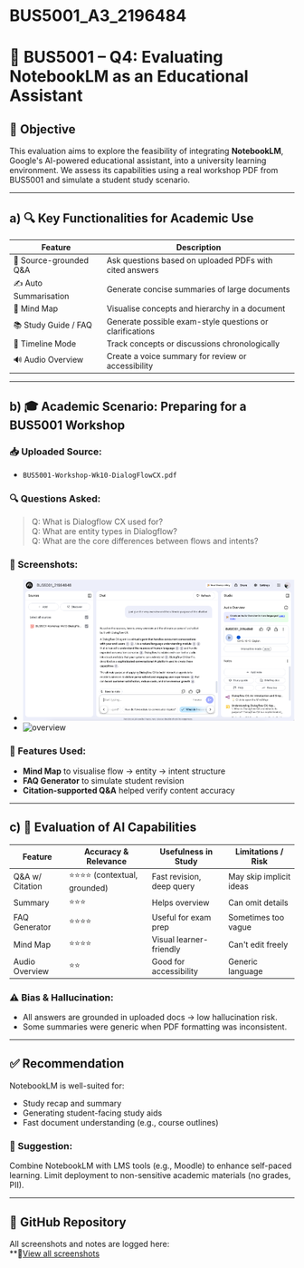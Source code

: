 # BUS5001_A3_2196484
# 📘 BUS5001 – Q4: Evaluating NotebookLM as an Educational Assistant

## 🎯 Objective
This evaluation aims to explore the feasibility of integrating **NotebookLM**, Google's AI-powered educational assistant, into a university learning environment. We assess its capabilities using a real workshop PDF from BUS5001 and simulate a student study scenario.

---

## a) 🔍 Key Functionalities for Academic Use

| Feature                | Description                                                                 |
|------------------------|-----------------------------------------------------------------------------|
| 📄 Source-grounded Q&A | Ask questions based on uploaded PDFs with cited answers                     |
| ✍️ Auto Summarisation  | Generate concise summaries of large documents                              |
| 🧠 Mind Map            | Visualise concepts and hierarchy in a document                              |
| 📚 Study Guide / FAQ   | Generate possible exam-style questions or clarifications                   |
| 📅 Timeline Mode       | Track concepts or discussions chronologically                              |
| 🔊 Audio Overview      | Create a voice summary for review or accessibility                         |

---

## b) 🎓 Academic Scenario: Preparing for a BUS5001 Workshop

### 📥 Uploaded Source:
- `BUS5001-Workshop-Wk10-DialogFlowCX.pdf`

### 🔍 Questions Asked:
> Q: What is Dialogflow CX used for?  
> Q: What are entity types in Dialogflow?  
> Q: What are the core differences between flows and intents?

### 📸 Screenshots:
- ![chat](screenshots/Overview.png)
- ![overview](screenshots/audio-overview.png)

### 🧠 Features Used:
- **Mind Map** to visualise flow → entity → intent structure
- **FAQ Generator** to simulate student revision
- **Citation-supported Q&A** helped verify content accuracy

---

## c) 🧪 Evaluation of AI Capabilities

| Feature         | Accuracy & Relevance | Usefulness in Study | Limitations / Risk |
|----------------|-----------------------|----------------------|---------------------|
| Q&A w/ Citation| ⭐⭐⭐⭐ (contextual, grounded) | Fast revision, deep query | May skip implicit ideas |
| Summary        | ⭐⭐⭐                  | Helps overview        | Can omit details    |
| FAQ Generator  | ⭐⭐⭐⭐                 | Useful for exam prep  | Sometimes too vague |
| Mind Map       | ⭐⭐⭐⭐                 | Visual learner-friendly| Can't edit freely   |
| Audio Overview | ⭐⭐                   | Good for accessibility| Generic language    |

### ⚠️ Bias & Hallucination:
- All answers are grounded in uploaded docs → low hallucination risk.
- Some summaries were generic when PDF formatting was inconsistent.

---

## ✅ Recommendation

NotebookLM is well-suited for:
- Study recap and summary
- Generating student-facing study aids
- Fast document understanding (e.g., course outlines)

### 🚀 Suggestion:
Combine NotebookLM with LMS tools (e.g., Moodle) to enhance self-paced learning. Limit deployment to non-sensitive academic materials (no grades, PII).

---

## 📎 GitHub Repository

All screenshots and notes are logged here:  
**🔗[View all screenshots](https://github.com/Diinmel/BUS5001_A3_21964848/tree/main/screenshots)

